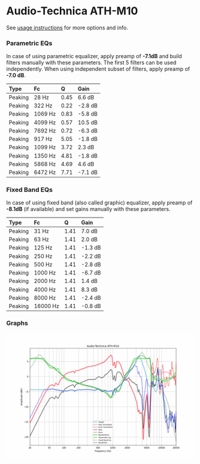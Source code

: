 # Audio-Technica ATH-M10
See [usage instructions](https://github.com/jaakkopasanen/AutoEq#usage) for more options and info.

### Parametric EQs
In case of using parametric equalizer, apply preamp of **-7.1dB** and build filters manually
with these parameters. The first 5 filters can be used independently.
When using independent subset of filters, apply preamp of **-7.0 dB**.

| Type    | Fc      |    Q | Gain    |
|:--------|:--------|:-----|:--------|
| Peaking | 28 Hz   | 0.45 | 6.6 dB  |
| Peaking | 322 Hz  | 0.22 | -2.8 dB |
| Peaking | 1069 Hz | 0.83 | -5.8 dB |
| Peaking | 4099 Hz | 0.57 | 10.5 dB |
| Peaking | 7692 Hz | 0.72 | -6.3 dB |
| Peaking | 917 Hz  | 5.05 | -1.8 dB |
| Peaking | 1099 Hz | 3.72 | 2.3 dB  |
| Peaking | 1350 Hz | 4.81 | -1.8 dB |
| Peaking | 5868 Hz | 4.69 | 4.6 dB  |
| Peaking | 6472 Hz | 7.71 | -7.1 dB |

### Fixed Band EQs
In case of using fixed band (also called graphic) equalizer, apply preamp of **-8.1dB**
(if available) and set gains manually with these parameters.

| Type    | Fc       |    Q | Gain    |
|:--------|:---------|:-----|:--------|
| Peaking | 31 Hz    | 1.41 | 7.0 dB  |
| Peaking | 63 Hz    | 1.41 | 2.0 dB  |
| Peaking | 125 Hz   | 1.41 | -1.3 dB |
| Peaking | 250 Hz   | 1.41 | -2.2 dB |
| Peaking | 500 Hz   | 1.41 | -2.8 dB |
| Peaking | 1000 Hz  | 1.41 | -6.7 dB |
| Peaking | 2000 Hz  | 1.41 | 1.4 dB  |
| Peaking | 4000 Hz  | 1.41 | 8.3 dB  |
| Peaking | 8000 Hz  | 1.41 | -2.4 dB |
| Peaking | 16000 Hz | 1.41 | -0.8 dB |

### Graphs
![](./Audio-Technica%20ATH-M10.png)